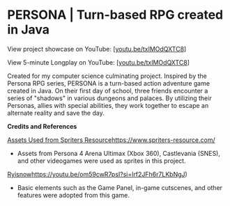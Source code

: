 # PERSONA | Turn-based RPG created in Java

View project showcase on YouTube:
[[youtu.be/txIMOdQXTC8](https://youtu.be/xkj3Pd5oxoQ?si=OxKgb5TambtqtXLu)]


View 5-minute Longplay on YouTube:
[[youtu.be/txIMOdQXTC8](https://www.youtube.com/watch?v=txIMOdQXTC8)]



Created for my computer science culminating project. 
Inspired by the Persona RPG series, PERSONA is a turn-based action adventure game created in Java. 
On their first day of school, three friends encounter a series of "shadows" in various dungeons and palaces. By utilizing their Personas, allies with special abilities, they
work together to escape an alternate reality and save the day.




**Credits and References**

[Assets Used from Spriters Resource](https://www.spriters-resource.com/)https://www.spriters-resource.com/
- Assets from Persona 4 Arena Ultimax (Xbox 360), Castlevania (SNES), and other videogames were used as sprites in this project.



[Ryisnow](https://youtu.be/om59cwR7psI?si=lrf2JFh6r7LKbNgJ)https://youtu.be/om59cwR7psI?si=lrf2JFh6r7LKbNgJ) 
- Basic elements such as the Game Panel, in-game cutscenes, and other features were adopted from this game.
